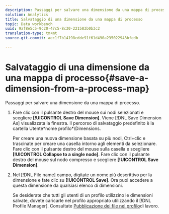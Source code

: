 ```yaml
---
description: Passaggi per salvare una dimensione da una mappa di processo.
solution: Analytics
title: Salvataggio di una dimensione da una mappa di processo
topic: Data workbench
uuid: 9af8e5c5-9c20-47c5-8c30-221583b0b3c2
translation-type: tm+mt
source-git-commit: aec1f7b14198cdde91f61d490a235022943bfedb

---
```



# Salvataggio di una dimensione da una mappa di processo{#save-a-dimension-from-a-process-map}

Passaggi per salvare una dimensione da una mappa di processo.

1. Fare clic con il pulsante destro del mouse sui nodi selezionati e scegliere **[!UICONTROL Save Dimension]**. Viene [!DNL Save Dimension As] visualizzata la finestra. Il percorso di salvataggio predefinito è la cartella Utente\*nome profilo*\Dimensions.

   Per creare una nuova dimensione basata su più nodi, Ctrl+clic e trascinate per creare una casella intorno agli elementi da selezionare. Fare clic con il pulsante destro del mouse sulla casella e scegliere **[!UICONTROL Collapse to a single node]**. Fare clic con il pulsante destro del mouse sul nodo compresso e scegliere **[!UICONTROL Save Dimension]**.

1. Nel [!DNL File name] campo, digitate un nome più descrittivo per la dimensione e fate clic su **[!UICONTROL Save]**. Ora puoi accedere a questa dimensione da qualsiasi elenco di dimensioni.

   Se desiderate che tutti gli utenti di un profilo utilizzino le dimensioni salvate, dovete caricarle nel profilo appropriato utilizzando il [!DNL Profile Manager]. Consultate [Pubblicazione dei file nel profilo](../../../../home/c-get-started/c-admin-intrf/c-prof-mgr/t-pub-files-wkg-prof.md#task-a0106e010c834d16bd60eef4721b6af9)di lavoro.

